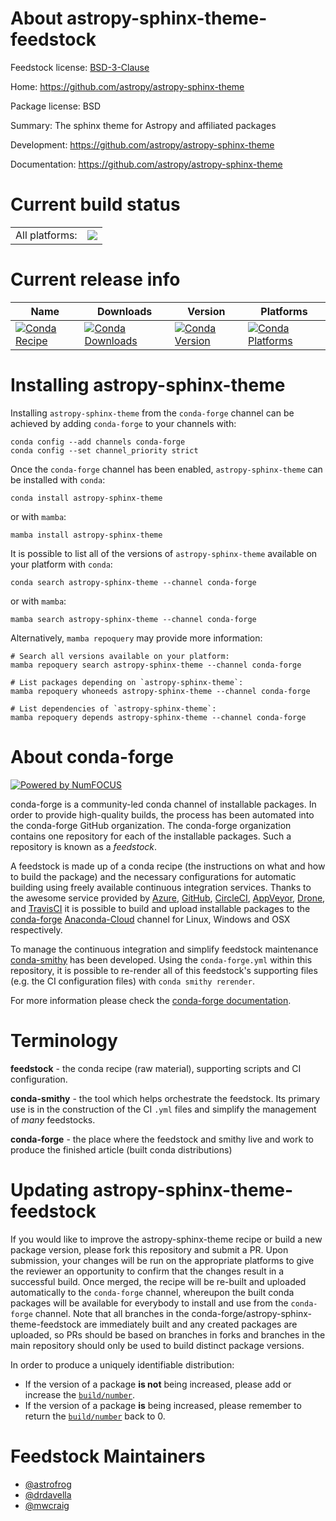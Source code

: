 About astropy-sphinx-theme-feedstock
====================================

Feedstock license: [BSD-3-Clause](https://github.com/conda-forge/astropy-sphinx-theme-feedstock/blob/main/LICENSE.txt)

Home: https://github.com/astropy/astropy-sphinx-theme

Package license: BSD

Summary: The sphinx theme for Astropy and affiliated packages

Development: https://github.com/astropy/astropy-sphinx-theme

Documentation: https://github.com/astropy/astropy-sphinx-theme

Current build status
====================


<table><tr><td>All platforms:</td>
    <td>
      <a href="https://dev.azure.com/conda-forge/feedstock-builds/_build/latest?definitionId=2730&branchName=main">
        <img src="https://dev.azure.com/conda-forge/feedstock-builds/_apis/build/status/astropy-sphinx-theme-feedstock?branchName=main">
      </a>
    </td>
  </tr>
</table>

Current release info
====================

| Name | Downloads | Version | Platforms |
| --- | --- | --- | --- |
| [![Conda Recipe](https://img.shields.io/badge/recipe-astropy--sphinx--theme-green.svg)](https://anaconda.org/conda-forge/astropy-sphinx-theme) | [![Conda Downloads](https://img.shields.io/conda/dn/conda-forge/astropy-sphinx-theme.svg)](https://anaconda.org/conda-forge/astropy-sphinx-theme) | [![Conda Version](https://img.shields.io/conda/vn/conda-forge/astropy-sphinx-theme.svg)](https://anaconda.org/conda-forge/astropy-sphinx-theme) | [![Conda Platforms](https://img.shields.io/conda/pn/conda-forge/astropy-sphinx-theme.svg)](https://anaconda.org/conda-forge/astropy-sphinx-theme) |

Installing astropy-sphinx-theme
===============================

Installing `astropy-sphinx-theme` from the `conda-forge` channel can be achieved by adding `conda-forge` to your channels with:

```
conda config --add channels conda-forge
conda config --set channel_priority strict
```

Once the `conda-forge` channel has been enabled, `astropy-sphinx-theme` can be installed with `conda`:

```
conda install astropy-sphinx-theme
```

or with `mamba`:

```
mamba install astropy-sphinx-theme
```

It is possible to list all of the versions of `astropy-sphinx-theme` available on your platform with `conda`:

```
conda search astropy-sphinx-theme --channel conda-forge
```

or with `mamba`:

```
mamba search astropy-sphinx-theme --channel conda-forge
```

Alternatively, `mamba repoquery` may provide more information:

```
# Search all versions available on your platform:
mamba repoquery search astropy-sphinx-theme --channel conda-forge

# List packages depending on `astropy-sphinx-theme`:
mamba repoquery whoneeds astropy-sphinx-theme --channel conda-forge

# List dependencies of `astropy-sphinx-theme`:
mamba repoquery depends astropy-sphinx-theme --channel conda-forge
```


About conda-forge
=================

[![Powered by
NumFOCUS](https://img.shields.io/badge/powered%20by-NumFOCUS-orange.svg?style=flat&colorA=E1523D&colorB=007D8A)](https://numfocus.org)

conda-forge is a community-led conda channel of installable packages.
In order to provide high-quality builds, the process has been automated into the
conda-forge GitHub organization. The conda-forge organization contains one repository
for each of the installable packages. Such a repository is known as a *feedstock*.

A feedstock is made up of a conda recipe (the instructions on what and how to build
the package) and the necessary configurations for automatic building using freely
available continuous integration services. Thanks to the awesome service provided by
[Azure](https://azure.microsoft.com/en-us/services/devops/), [GitHub](https://github.com/),
[CircleCI](https://circleci.com/), [AppVeyor](https://www.appveyor.com/),
[Drone](https://cloud.drone.io/welcome), and [TravisCI](https://travis-ci.com/)
it is possible to build and upload installable packages to the
[conda-forge](https://anaconda.org/conda-forge) [Anaconda-Cloud](https://anaconda.org/)
channel for Linux, Windows and OSX respectively.

To manage the continuous integration and simplify feedstock maintenance
[conda-smithy](https://github.com/conda-forge/conda-smithy) has been developed.
Using the ``conda-forge.yml`` within this repository, it is possible to re-render all of
this feedstock's supporting files (e.g. the CI configuration files) with ``conda smithy rerender``.

For more information please check the [conda-forge documentation](https://conda-forge.org/docs/).

Terminology
===========

**feedstock** - the conda recipe (raw material), supporting scripts and CI configuration.

**conda-smithy** - the tool which helps orchestrate the feedstock.
                   Its primary use is in the construction of the CI ``.yml`` files
                   and simplify the management of *many* feedstocks.

**conda-forge** - the place where the feedstock and smithy live and work to
                  produce the finished article (built conda distributions)


Updating astropy-sphinx-theme-feedstock
=======================================

If you would like to improve the astropy-sphinx-theme recipe or build a new
package version, please fork this repository and submit a PR. Upon submission,
your changes will be run on the appropriate platforms to give the reviewer an
opportunity to confirm that the changes result in a successful build. Once
merged, the recipe will be re-built and uploaded automatically to the
`conda-forge` channel, whereupon the built conda packages will be available for
everybody to install and use from the `conda-forge` channel.
Note that all branches in the conda-forge/astropy-sphinx-theme-feedstock are
immediately built and any created packages are uploaded, so PRs should be based
on branches in forks and branches in the main repository should only be used to
build distinct package versions.

In order to produce a uniquely identifiable distribution:
 * If the version of a package **is not** being increased, please add or increase
   the [``build/number``](https://docs.conda.io/projects/conda-build/en/latest/resources/define-metadata.html#build-number-and-string).
 * If the version of a package **is** being increased, please remember to return
   the [``build/number``](https://docs.conda.io/projects/conda-build/en/latest/resources/define-metadata.html#build-number-and-string)
   back to 0.

Feedstock Maintainers
=====================

* [@astrofrog](https://github.com/astrofrog/)
* [@drdavella](https://github.com/drdavella/)
* [@mwcraig](https://github.com/mwcraig/)

